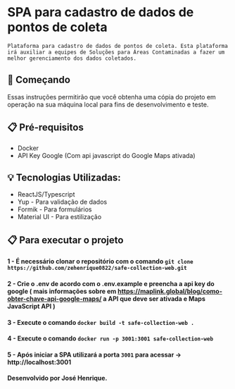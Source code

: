 # SPA para cadastro de dados de pontos de coleta
 
 `Plataforma para cadastro de dados de pontos de coleta. Esta plataforma irá auxiliar a equipes de Soluções para Áreas Contaminadas a fazer um melhor
gerenciamento dos dados coletados.`
 
 ## 🚀 Começando
 Essas instruções permitirão que você obtenha uma cópia do projeto em operação na sua máquina local para fins de desenvolvimento e teste.
 
 ## 📋 Pré-requisitos
 - Docker
 - API Key Google (Com api javascript do Google Maps ativada)

## 💡 Tecnologias Utilizadas:
- ReactJS/Typescript
- Yup - Para validação de dados
- Formik - Para formulários
- Material UI - Para estilização

## 📋 Para executar o projeto
 
#### 1 - É necessário clonar o repositório com o comando `git clone https://github.com/zehenrique0822/safe-collection-web.git`

#### 2 - Crie o .env de acordo com o .env.example e preencha a api key do google ( mais informações sobre em https://maplink.global/blog/como-obter-chave-api-google-maps/ a API que deve ser ativada e Maps JavaScript API )

#### 3 - Execute o comando `docker build -t safe-collection-web .`

#### 4 - Execute o comando `docker run -p 3001:3001 safe-collection-web`

#### 5 - Após iniciar a SPA utilizará a porta `3001` para acessar -> http://localhost:3001

#### Desenvolvido por José Henrique. 
